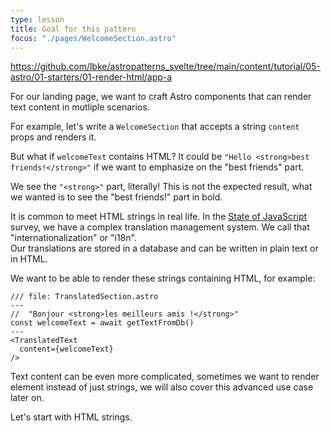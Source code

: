 ```yaml
---
type: lesson
title: Goal for this pattern
focus: "./pages/WelcomeSection.astro"
---
```


https://github.com/lbke/astropatterns_svelte/tree/main/content/tutorial/05-astro/01-starters/01-render-html/app-a

For our landing page, we want to craft Astro components 
that can render text content in mutliple scenarios.

For example, let's write a `WelcomeSection` that accepts a string `content` props and renders it.

But what if `welcomeText` contains HTML? 
It could be `"Hello <strong>best friends!</strong>"` if we want to emphasize on the "best friends" part.

We see the `"<strong>"` part, literally! 
This is not the expected result, 
what we wanted is to see the "best friends!" part in bold.

It is common to meet HTML strings in real life. 
In the [State of JavaScript](https://stateofjs.com/) survey,
we have a complex translation management system. 
We call that "internationalization" or "i18n".  
Our translations are stored in a database and can be written in plain text or in HTML. 

We want to be able to render these strings containing HTML, for example:

```astro
/// file: TranslatedSection.astro
---
//  "Bonjour <strong>les meilleurs amis !</strong>"
const welcomeText = await getTextFromDb()
---
<TranslatedText 
  content={welcomeText}
/>
```

Text content can be even more complicated, sometimes we want to render element instead of just strings, we will also cover this advanced use case later on.

Let's start with HTML strings.